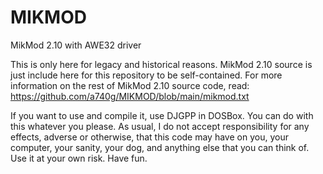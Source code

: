 # MIKMOD
MikMod 2.10 with AWE32 driver

This is only here for legacy and historical reasons. MikMod 2.10 source is just include here for this repository to be self-contained. For more information on the rest of MikMod 2.10 source code, read: https://github.com/a740g/MIKMOD/blob/main/mikmod.txt

If you want to use and compile it, use DJGPP in DOSBox. You can do with this whatever you please. As usual, I do not accept responsibility for any effects, adverse or otherwise, that this code may have on you, your computer, your sanity, your dog, and anything else that you can think of. Use it at your own risk. Have fun.
